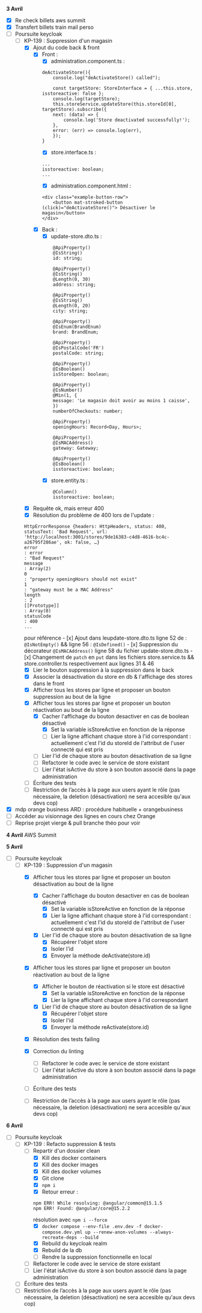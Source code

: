 **3 Avril**
- [x] Re check billets aws summit
- [x] Transfert billets train mail perso
- [ ] Poursuite keycloak
    - [ ] KP-139 : Suppression d'un magasin
        - [x] Ajout du code back & front
            - [x] Front : 
                - [x] administration.component.ts :
                ```
                deActivateStore(){
                    console.log("deActivateStore() called");
                    
                    const targetStore: StoreInterface = { ...this.store, isstoreactive: false };
                    console.log(targetStore);
                    this.storeService.updateStore(this.storeId[0], targetStore).subscribe({
                    next: (data) => {
                        console.log('Store deactivated successfully!');
                    },
                    error: (err) => console.log(err),
                    });
                }
                ```
                - [x] store.interface.ts :
                ```
                ...
                isstoreactive: boolean;
                ...
                ```
                - [x] administration.component.html :
                ```
                <div class="example-button-row">
                    <button mat-stroked-button (click)="deActivateStore()"> Désactiver le magasin</button>
                </div>
                ```
            - [x] Back : 
                - [x] update-store.dto.ts :
                ```
                    @ApiProperty()
                    @IsString()
                    id: string;

                    @ApiProperty()
                    @IsString()
                    @Length(0, 30)
                    address: string;
                
                    @ApiProperty()
                    @IsString()
                    @Length(0, 20)
                    city: string;
                
                    @ApiProperty()
                    @IsEnum(BrandEnum)
                    brand: BrandEnum;
                
                    @ApiProperty()
                    @IsPostalCode('FR')
                    postalCode: string;
                
                    @ApiProperty()
                    @IsBoolean()
                    isStoreOpen: boolean;
                
                    @ApiProperty()
                    @IsNumber()
                    @Min(1, {
                    message: 'Le magasin doit avoir au moins 1 caisse',
                    })
                    numberOfCheckouts: number;
                
                    @ApiProperty()
                    openingHours: Record<Day, Hours>;
                
                    @ApiProperty()
                    @IsMACAddress()
                    gateway: Gateway;
                    
                    @ApiProperty()
                    @IsBoolean()
                    isstoreactive: boolean;
                ```
                - [x] store.entity.ts :
                ```
                    @Column()
                    isstoreactive: boolean;
                ```
        - [x] Requête ok, mais erreur 400
        - [x] Résolution du problème de 400 lors de l'update : 
        ```
        HttpErrorResponse {headers: HttpHeaders, status: 400, statusText: 'Bad Request', url: 'http://localhost:3001/stores/9de16383-c4d8-4616-bc4c-a26795f286ae', ok: false, …}
        error
        : error
        : "Bad Request"
        message
        : Array(2)
        0
        : "property openingHours should not exist"
        1
        : "gateway must be a MAC Address"
        length
        : 2
        [[Prototype]]
        : Array(0)
        statusCode
        : 400
        ...
        ```
        pour référence
            - [x] Ajout dans leupdate-store.dto.ts ligne 52 de :
            ```
            @IsNotEmpty()
            ```
            && ligne 56 :
            ```
            @IsDefined()
            ```
            - [x] Suppression du décorateur ```@IsMACAddress()``` ligne 58 du fichier update-store.dto.ts
            - [x] Changement de ```patch``` en ```put``` dans les fichiers store.service.ts && store.controller.ts respectivement aux lignes 31 & 46
        - [x] Lier le bouton suppression à la suppression dans le back
        - [x] Associer la désactivation du store en db & l'affichage des stores dans le front
        - [x] Afficher tous les stores par ligne et proposer un bouton suppression au bout de la ligne
        - [x] Afficher tous les stores par ligne et proposer un bouton réactivation au bout de la ligne
            - [x] Cacher l'affichage du bouton desactiver en cas de boolean désactivé
                - [x] Set la variable isStoreActive en fonction de la réponse
                - [ ] Lier la ligne affichant chaque store à l'id correspondant : actuellement c'est l'id du storeId de l'attribut de l'user connecté qui est pris
            - [ ] Lier l'id de chaque store au bouton désactivation de sa ligne
            - [ ] Refactorer le code avec le service de store existant
            - [ ] Lier l'état isActive du store à son bouton associé dans la page administration
        - [ ] Écriture des tests
        - [ ] Restriction de l’accès à la page aux users ayant le rôle (pas nécessaire, la deletion (désactivation) ne sera accesible qu'aux devs cop)
- [x] mdp orange business ARD : procédure habituelle + orangebusiness
- [ ] Accéder au visionnage des lignes en cours chez Orange
- [ ] Reprise projet vierge & pull branche théo pour voir

**4 Avril**
AWS Summit

**5 Avril**
- [ ] Poursuite keycloak
    - [ ] KP-139 : Suppression d'un magasin
        - [x] Afficher tous les stores par ligne et proposer un bouton désactivation au bout de la ligne
            - [x] Cacher l'affichage du bouton desactiver en cas de boolean désactivé
                - [x] Set la variable isStoreActive en fonction de la réponse
                - [x] Lier la ligne affichant chaque store à l'id correspondant : actuellement c'est l'id du storeId de l'attribut de l'user connecté qui est pris
            - [x] Lier l'id de chaque store au bouton désactivation de sa ligne
                - [x] Récupérer l'objet store
                - [x] Isoler l'id
                - [x] Envoyer la méthode deActivate(store.id) 
        - [x] Afficher tous les stores par ligne et proposer un bouton réactivation au bout de la ligne
            - [x] Afficher le bouton de réactivation si le store est désactivé
                - [x] Set la variable isStoreActive en fonction de la réponse
                - [x] Lier la ligne affichant chaque store à l'id correspondant
            - [x] Lier l'id de chaque store au bouton désactivation de sa ligne
                - [x] Récupérer l'objet store
                - [x] Isoler l'id
                - [x] Envoyer la méthode reActivate(store.id)
        - [x] Résolution des tests failing
        - [x] Correction du linting
            - [ ] Refactorer le code avec le service de store existant
            - [ ] Lier l'état isActive du store à son bouton associé dans la page administration
        - [ ] Écriture des tests
        - [ ] Restriction de l’accès à la page aux users ayant le rôle (pas nécessaire, la deletion (désactivation) ne sera accesible qu'aux devs cop)


**6 Avril**
- [ ] Poursuite keycloak
    - [ ] KP-139 : Refacto suppression & tests
        - [ ] Repartir d'un dossier clean
            - [x] Kill des docker containers
            - [x] Kill des docker images
            - [x] Kill des docker volumes
            - [x] Git clone
            - [x] ```npm i```
            - [x] Retour erreur :
            ```
            npm ERR! While resolving: @angular/common@15.1.5
            npm ERR! Found: @angular/core@15.2.2
            ```
            résolution avec ```npm i --force```
            - [x] ```docker compose --env-file .env.dev -f docker-compose.dev.yml up --renew-anon-volumes --always-recreate-deps --build```
            - [x] Rebuild du keycloak realm
            - [x] Rebuild de la db
            - [ ] Rendre la suppression fonctionnelle en local
        - [ ] Refactorer le code avec le service de store existant
        - [ ] Lier l'état isActive du store à son bouton associé dans la page administration
    - [ ] Écriture des tests
    - [ ] Restriction de l’accès à la page aux users ayant le rôle (pas nécessaire, la deletion (désactivation) ne sera accesible qu'aux devs cop)